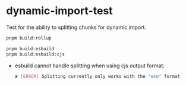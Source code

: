 # dynamic-import-test

Test for the ability to splitting chunks for dynamic import.

```bash
pnpm build:rollup

pnpm build:esbuild
pnpm build:esbuild:cjs
```

- esbuild cannot handle splitting when using cjs output format:

    ```bash
    ✘ [ERROR] Splitting currently only works with the "esm" format
    ```
